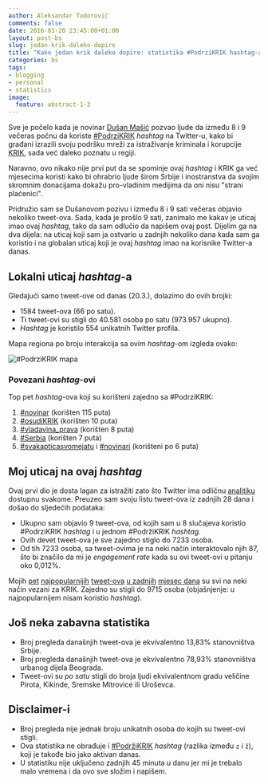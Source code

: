 ```yaml
---
author: Aleksandar Todorović
comments: false
date: 2016-03-20 23:45:00+01:00
layout: post-bs
slug: jedan-krik-daleko-dopire
title: "Kako jedan krik daleko dopire: statistika #PodrziKRIK hashtag-a 20. marta"
categories: bs
tags:
- blogging
- personal
- statistics
image:
  feature: abstract-1-3
---
```


Sve je počelo kada je novinar [Dušan Mašić](https://twitter.com/dusanmasic) pozvao ljude da između 8 i 9 večeras počnu da koriste [#PodrziKRIK](https://twitter.com/search?q=%23PodrziKRIK&src=typd) _hashtag_ na Twitter-u, kako bi građani izrazili svoju podršku mreži za istraživanje kriminala i korupcije [KRIK](https://www.krik.rs/), sada već daleko poznatu u regiji.

Naravno, ovo nikako nije prvi put da se spominje ovaj _hashtag_ i KRIK ga već mjesecima koristi kako bi ohrabrio ljude širom Srbije i inostranstva da svojim skromnim donacijama dokažu pro-vladinim medijima da oni nisu "strani plaćenici".

Pridružio sam se Dušanovom pozivu i između 8 i 9 sati večeras objavio nekoliko tweet-ova. Sada, kada je prošlo 9 sati, zanimalo me kakav je uticaj imao ovaj _hashtag_, tako da sam odlučio da napišem ovaj post. Dijelim ga na dva dijela: na uticaj koji sam ja ostvario u zadnjih nekoliko dana kada sam ga koristio i na globalan uticaj koji je ovaj _hashtag_ imao na korisnike Twitter-a danas.

## Lokalni uticaj _hashtag_-a

Gledajući samo tweet-ove od danas (20.3.), dolazimo do ovih brojki:

* 1584 tweet-ova (66 po satu).
* Ti tweet-ovi su stigli do 40.581 osoba po satu (973.957 ukupno).
* _Hashtag_ je koristilo 554 unikatnih Twitter profila.

Mapa regiona po broju interakcija sa ovim _hashtag_-om izgleda ovako:

![#PodrziKRIK mapa](http://i.imgur.com/MbtvyAS.png)

### Povezani _hashtag_-ovi

Top pet _hashtag_-ova koji su korišteni zajedno sa #PodrziKRIK:

1. [#novinar](https://twitter.com/search?q=%23novinar) (korišten 115 puta)
2. [#osudiKRIK](https://twitter.com/search?q=%23osudikrik) (korišten 10 puta)
3. [#vladavina_prava](https://twitter.com/search?q=%23vladavina_prava) (korišten 8 puta)
4. [#Serbia](https://twitter.com/search?q=%23Serbia) (korišten 7 puta)
5. [#svakapticasvomejatu](https://twitter.com/search?q=%23svakapticasvomejatu) i [#novinari](https://twitter.com/search?q=%23novinari) (korišteni po 6 puta)


## Moj uticaj na ovaj _hashtag_

Ovaj prvi dio je dosta lagan za istražiti zato što Twitter ima odličnu [analitiku](https://analytics.twitter.com/) dostupnu svakome. Preuzeo sam svoju listu tweet-ova iz zadnjih 28 dana i došao do sljedećih podataka:

* Ukupno sam objavio 9 tweet-ova, od kojih sam u 8 slučajeva koristio #PodrziKRIK _hashtag_ i u jednom #PodržiKRIK _hashtag_.
* Ovih devet tweet-ova je sve zajedno stiglo do 7233 osoba.
* Od tih 7233 osoba, sa tweet-ovima je na neki način interaktovalo njih 87, što bi značilo da mi je _engagement rate_ kada su ovi tweet-ovi u pitanju oko 0,012%.

Mojih [pet](https://twitter.com/r3bl_/status/701710298198183936) [najpopularnijih](https://twitter.com/r3bl_/status/711554506383876096) [tweet-ova](https://twitter.com/r3bl_/status/710842720328290305) [u zadnjih](https://twitter.com/r3bl_/status/710447373655343105) [mjesec dana](https://twitter.com/r3bl_/status/711631475632959490) su svi na neki način vezani za KRIK. Zajedno su stigli do 9715 osoba (objašnjenje: u najpopularnijem nisam koristio _hashtag_).

## Još neka zabavna statistika

* Broj pregleda današnjih tweet-ova je ekvivalentno 13,83% stanovništva Srbije.
* Broj pregleda današnjih tweet-ova je ekvivalentno 78,93% stanovništva urbanog dijela Beograda.
* Tweet-ovi su _po satu_ stigli do broja ljudi ekvivalentnom gradu veličine Pirota, Kikinde, Sremske Mitrovice ili Uroševca.

## Disclaimer-i

* Broj pregleda nije jednak broju unikatnih osoba do kojih su tweet-ovi stigli.
* Ova statistika ne obrađuje i [#PodržiKRIK](https://twitter.com/search?q=%23Podr%C5%BEiKRIK) _hashtag_ (razlika između `z` i `ž`), koji je takođe bio jako aktivan danas.
* U statistiku nije uključeno zadnjih 45 minuta u danu jer mi je trebalo malo vremena i da ovo sve složim i napišem.
